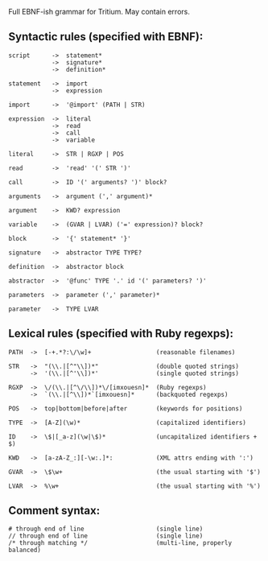 Full EBNF-ish grammar for Tritium. May contain errors.

Syntactic rules (specified with EBNF):
--------------------------------------

    script      ->  statement*
                ->  signature*
                ->  definition*

    statement   ->  import
                ->  expression
                
    import      ->  '@import' (PATH | STR)

    expression  ->  literal
                ->  read
                ->  call
                ->  variable
    
    literal     ->  STR | RGXP | POS
                
    read        ->  'read' '(' STR ')'

    call        ->  ID '(' arguments? ')' block?

    arguments   ->  argument (',' argument)*

    argument    ->  KWD? expression

    variable    ->  (GVAR | LVAR) ('=' expression)? block?

    block       ->  '{' statement* '}'
    
    signature   ->  abstractor TYPE TYPE?
    
    definition  ->  abstractor block
    
    abstractor  ->  '@func' TYPE '.' id '(' parameters? ')'
        
    parameters  ->  parameter (',' parameter)*
    
    parameter   ->  TYPE LVAR


Lexical rules (specified with Ruby regexps):
--------------------------------------------

    PATH  ->  [-+.*?:\/\w]+                  (reasonable filenames)

    STR   ->  "(\\.|[^"\\])*"                (double quoted strings)
          ->  '(\\.|[^'\\])*'                (single quoted strings)

    RGXP  ->  \/(\\.|[^\/\\])*\/[imxouesn]*  (Ruby regexps)
          ->  `(\\.|[^\\])*`[imxouesn]*      (backquoted regexps)

    POS   ->  top|bottom|before|after        (keywords for positions)

    TYPE  ->  [A-Z](\w)*                     (capitalized identifiers)

    ID    ->  \$|[_a-z](\w|\$)*              (uncapitalized identifiers + $)
    
    KWD   ->  [a-zA-Z_:][-\w:.]*:            (XML attrs ending with ':')

    GVAR  ->  \$\w+                          (the usual starting with '$')

    LVAR  ->  %\w+                           (the usual starting with '%')

Comment syntax:
---------------

    # through end of line                    (single line)
    // through end of line                   (single line)
    /* through matching */                   (multi-line, properly balanced)